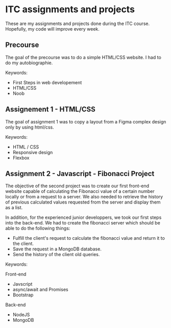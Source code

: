 # ITC assignments and projects

These are my assignments and projects done during the ITC course. Hopefully, my code will improve every week.

## Precourse
The goal of the precourse was to do a simple HTML/CSS website. I had to do my autobiographie.

Keywords:
- First Steps in web developement
- HTML/CSS
- Noob


## Assignement 1 - HTML/CSS 
The goal of assignment 1 was to copy a layout from a Figma complex design only by using html/css.

Keywords:
- HTML / CSS
- Responsive design
- Flexbox

## Assignment 2 - Javascript - Fibonacci Project

The objective of the second project was to create our first front-end website capable of calculating the Fibonacci value of a certain number locally or from a request to a server. We also needed to retrieve the history of previous calculated values requested from the server and display them as a list.

In addition, for the experienced junior developpers, we took our first steps into the back-end. We had to create the fibonacci server which should be able to do the following things: 

- Fulfill the client's request to calculate the fibonacci value and return it to the client. 
- Save the request in a MongoDB database. 
- Send the history of the client old queries.

Keywords:

Front-end
- Javscript
- async/await and Promises
- Bootstrap

Back-end
- NodeJS
- MongoDB


